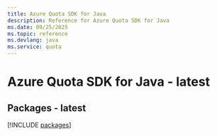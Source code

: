 ```yaml
---
title: Azure Quota SDK for Java
description: Reference for Azure Quota SDK for Java
ms.date: 09/25/2025
ms.topic: reference
ms.devlang: java
ms.service: quota
---
```

# Azure Quota SDK for Java - latest
## Packages - latest
[!INCLUDE [packages](quota-index.md)]